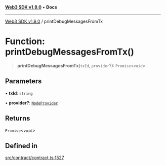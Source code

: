 [**Web3 SDK v1.9.0**](../README.md) • **Docs**

***

[Web3 SDK v1.9.0](../globals.md) / printDebugMessagesFromTx

# Function: printDebugMessagesFromTx()

> **printDebugMessagesFromTx**(`txId`, `provider`?): `Promise`\<`void`\>

## Parameters

• **txId**: `string`

• **provider?**: [`NodeProvider`](../classes/NodeProvider.md)

## Returns

`Promise`\<`void`\>

## Defined in

[src/contract/contract.ts:1527](https://github.com/Mystic-Nayy/alephium-web3/blob/c1afd789a197ce5fe21f08c2965942090157c33d/packages/web3/src/contract/contract.ts#L1527)
